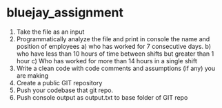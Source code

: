 # bluejay_assignment

1. Take the file as an input
2. Programmatically analyze the file and print in console the name and position of employees 
      a) who has worked for 7 consecutive days.
      b) who have less than 10 hours of time between shifts but greater than 1 hour
      c) Who has worked for more than 14 hours in a single shift
3. Write a clean code with code comments and assumptions (if any) you are making
4. Create a public GIT repository
5. Push your codebase that git repo.
6. Push console output as output.txt to base folder of GIT repo 
